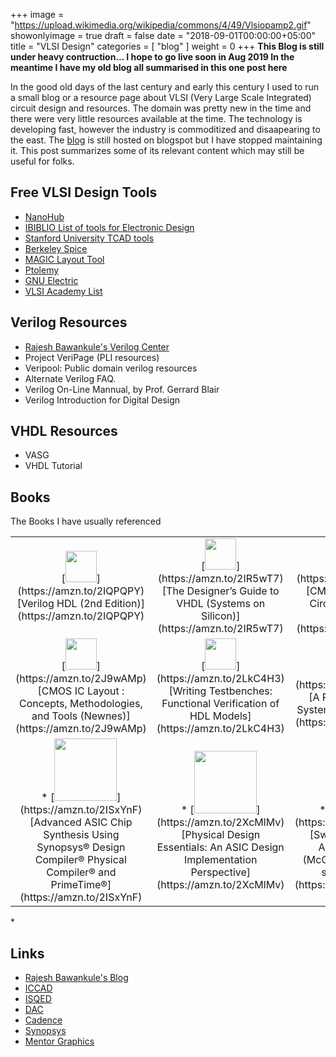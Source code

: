 +++
image = "https://upload.wikimedia.org/wikipedia/commons/4/49/Vlsiopamp2.gif"
showonlyimage = true
draft = false
date = "2018-09-01T00:00:00+05:00"
title = "VLSI Design"
categories = [ "blog" ]
weight = 0
+++
**This Blog is still under heavy contruction...  I hope to go live soon in Aug 2019 In the meantime I have my old blog all  summarised in this one post here**

In the good old days of the last century and early this century I used to run a small blog
or a resource page about VLSI (Very Large Scale Integrated) circuit design and resources.
The domain was pretty new in the time and there were very little resources available at the time.
The technology is developing fast, however the industry is commoditized and disaapearing to the east.
The [blog](http://mayursvlsiinfopage.blogspot.com/)  is still hosted on blogspot but I have stopped maintaining it. This post summarizes some of its relevant content which may still be useful for folks.

<!--more-->


## Free VLSI Design Tools
* [NanoHub](http://nanohub.org/)
* [IBIBLIO List of tools for Electronic Design](http://www.ibiblio.org/pub/linux/apps/circuits/)
* [Stanford University TCAD tools](http://www-tcad.stanford.edu/tcad/programs.html)
* [Berkeley Spice](https://ptolemy.berkeley.edu/projects/embedded/pubs/downloads/spice/index.htm)
* [MAGIC Layout Tool](https://ptolemy.berkeley.edu/projects/embedded/pubs/downloads/magic/index.htm)
* [Ptolemy](https://ptolemy.berkeley.edu/ptolemyII/index.htm)
* [GNU Electric](http://www.gnu.org/software/electric/)
* [VLSI Academy List](http://www.vlsiacademy.org/open-source-cad-tools.html)

## Verilog Resources
* [Rajesh Bawankule's Verilog Center](http://www.angelfire.com/in/rajesh52/verilog.html)
* Project VeriPage (PLI resources)
* Veripool: Public domain verilog resources
* Alternate Verilog FAQ.
* Verilog On-Line Mannual, by Prof. Gerrard Blair
* Verilog Introduction for Digital Design

## VHDL Resources
* VASG
* VHDL Tutorial


## Books
The Books I have usually referenced

<table border=0>
<tr> <td align=center>
[<img src=https://images-na.ssl-images-amazon.com/images/I/51K40RDDBSL._SX375_BO1,204,203,200_.jpg width=50>](https://amzn.to/2IQPQPY)  
[Verilog HDL (2nd Edition)](https://amzn.to/2IQPQPY)
</td><td align=center>
[<img src=https://images-na.ssl-images-amazon.com/images/I/51PKkicImcL._SX406_BO1,204,203,200_.jpg  width=50>](https://amzn.to/2IR5wT7)  
[The Designer’s Guide to VHDL (Systems on Silicon)](https://amzn.to/2IR5wT7)
</td><td align=center>
[<img src=https://images-na.ssl-images-amazon.com/images/I/614EEBAoSqL._SX398_BO1,204,203,200_.jpg  width=50>](https://amzn.to/2LmXovr)  
[CMOS VLSI Design: A Circuits and Systems Perspective](https://amzn.to/2LmXovr)
</td></tr>

<tr><td align=center>
[<img src=https://images-na.ssl-images-amazon.com/images/I/51QxbYGf2LL._SX348_BO1,204,203,200_.jpg  width=50>](https://amzn.to/2J9wAMp)  
[CMOS IC Layout : Concepts, Methodologies, and Tools (Newnes)](https://amzn.to/2J9wAMp)
</td><td align=center>
[<img src=https://images-na.ssl-images-amazon.com/images/I/51Mp%2B1kRJQL._SX324_BO1,204,203,200_.jpg  width=50>](https://amzn.to/2LkC4H3)  
[Writing Testbenches: Functional Verification of HDL Models](https://amzn.to/2LkC4H3)
</td><td align=center>
[<img src=https://images-na.ssl-images-amazon.com/images/I/41Cxt3sLRNL._SX324_BO1,204,203,200_.jpg  width=50>](https://amzn.to/2IRWR2R)  
[A Practical Guide for SystemVerilog Assertions](https://amzn.to/2IRWR2R)
</td></tr>

<tr><td align=center>
* [<img src=https://images-na.ssl-images-amazon.com/images/I/41glZ6PEawL._SX314_BO1,204,203,200_.jpg  width=100>](https://amzn.to/2ISxYnF)  
[Advanced ASIC Chip Synthesis Using Synopsys® Design Compiler® Physical Compiler® and PrimeTime®](https://amzn.to/2ISxYnF)
</td><td align=center>
* [<img src=https://images-na.ssl-images-amazon.com/images/I/51Xe06K6FbL._SX326_BO1,204,203,200_.jpg  width=100>](https://amzn.to/2XcMlMv)  
[Physical Design Essentials: An ASIC Design Implementation Perspective](https://amzn.to/2XcMlMv)
</td><td align=center>
* [<img src=https://images-na.ssl-images-amazon.com/images/I/31SQMs%2B9OPL._BO1,204,203,200_.jpg width=100>](https://amzn.to/2NrDKRQ)  
[Switching and Finite Automata Theory (McGraw-Hill computer science series)](https://amzn.to/2NrDKRQ)
</td></tr>
</table>
*

## Links
* [Rajesh Bawankule's Blog](http://rajesh52.blogspot.com/)
* [ICCAD](https://iccad.com/)
* [ISQED](https://www.isqed.org/)
* [DAC](https://www.dac.com/)
* [Cadence](https://www.cadence.com/)
* [Synopsys](https://www.synopsys.com/)
* [Mentor Graphics](https://www.mentor.com/)

